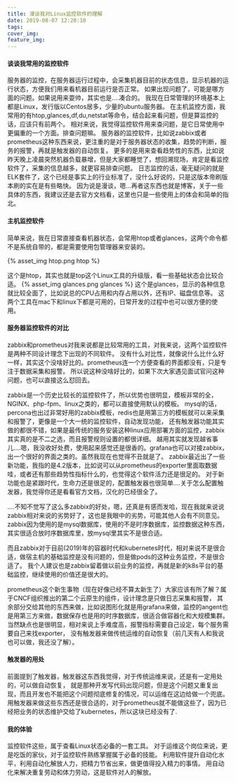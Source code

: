 ```yaml
---
title: 漫谈我对Linux监控软件的理解
date: 2019-08-07 12:28:10
tags:
cover_img:
feature_img:
---
```


#### 谈谈我常用的监控软件
服务器的监控，在服务器运行过程中，会采集机器目前的状态信息，显示机器的运行状态，方便我们用来看机器目前运行是否正常。
如果出现问题了，可能是哪方面的问题。如果说用来耍帅，其实也是....凑合的。
我现在日常管理的环境基本上都是Linux，发行版以Centos居多，少量的ubuntu服务器。
在主机监控方面，我常用的有htop,glances,df,du,netstat等命令，结合起来看问题，但是算监控的话，应该只有前两个。
相对来说，我觉得监控软件用来查问题，是它日常使用中更偏重的一个方面。排查问题嘛。
服务器的监控软件，比如说zabbix或者prometheus这种东西来说，更注重的是对于服务器状态的收集，趋势的判断，服务的报警，再就是触发器的自动恢复。
更多的是用来查看趋势性的东西，比如说昨天晚上凌晨突然机器负载暴增，但是大家都睡觉了，想回溯现场，肯定是看监控软件了，采集的信息越多，就更容易排查问题。
日志监控的话，毫无疑问的就是ELK套件了，这个已经是事实上的行业标准了，没什么好说的，只是这版本帝刷版本刷的实在是有些略快。
因为说是漫谈，嗯...再者这东西也就是博客，关于一些具体的东西，我建议还是去官方文档看，这里也只是一些使用上的体会和简单的指北。
#### 主机监控软件

简单来说，我在日常直接查看机器状态，会常用htop或者glances，这两个命令都不是系统自带的，都是需要使用包管理器来安装的。

{% asset_img htop.png htop %}

这个是htop，其实也就是top这个Linux工具的升级版，看一些基础状态会比较合适。
{% asset_img glances.png glances %}
这个是glances，显示的各种信息就比较全面了，比如说总的CPU占用和内存占用以外，还有IP、磁盘信息等。
这两个工具在mac下和linux下都是可用的，日常开发的过程中也可以很方便的使用。


#### 服务器监控软件的对比
zabbix和prometheus对我来说都是比较常用的工具，对我来说，这两个监控软件是两种不同设计理念下出现的不同软件。
没有什么对比性，就像说什么比什么好一样，其实这个没啥好比的。prometheus连一个方便查看的界面都没有，只是专注于数据采集和报警。
所以说这种没啥好比的，如果下次大家遇见面试官问这种问题，也可以直接这么怼回去。


zabbix是一个历史比较长的监控软件了，所以优势也很明显，模板非常的全，NGINX、php-fpm、linux之类的，都可以直接使用默认的模板。
mysql的话，percona也出过非常好用的zabbix模板，redis也是用第三方的模板就可以来采集和报警了，更像是一个大一统的监控软件，自动发现功能，
还有触发器功能其实做的都很不错，如果是最传统的服务安装这种linux应用部署方面的监控，zabbix其实真的是不二之选，而且报警规则设置的都很详细。
越用其实就发现越省事儿....嗯，我没收好处费，使用起来感觉还是很香的。grafana也可以对接zabbix，出一个很好的界面之类的。虽然我现在也觉得不丑就是了。
zabbix最近出了一些新功能，我指的是4.2版本，比如说可以从prometheus的exporter里面取数据哇，或者还有那些趋势性指标什么的，也觉得这个软件活力还是很足的。
对于新功能也是紧跟时代，生命力还是很足的，配置触发器也很简单....关于怎么配置触发器，我觉得你还是看看官方文档，汉化的已经很全了。



....不知不觉写了这么多zabbix的好处，嗯，还真是有感而发哈，现在我就来说说zabbix相对来说的劣势好了，这也是我眼中的劣势，可能其他人会有不同意见。
zabbix因为使用的是mysql数据库，使用的不是时序数据库，监控数据这种东西，其实很适合放时序数据库里，放mysql里其实不是很合适。


而且zabbix对于目前(2019)年的容器时代和kubernetes时代，相对来说不是很合适，做宿主机的基础监控是没有问题的，但是做pods的这种业务监控，不是很合适了。
我个人建议也是zabbix留着做以前业务的监控，再就是新的k8s平台的基础监控，继续使用的价值还是很大的。


prometheus这个新生事物（现在好像已经不算太新生了）大家应该有所了解？属于CNCF组织推出的第二个云原生的组件，设计理念是只做日志采集和报警，
其余部分交给其他的东西来做，比如说图形化就是用grafana来做，监控的angent也是用第三方来做，数据保存也是用的时序数据库，很适合做容器化和大规模集群。
当然缺点也是很明显，相对来说上手难度高，报警指标需要自己设定，每个服务需要自己来找exporter，
没有触发器来做传统运维的自动恢复（前几天有人和我说也可以做，我还没了解）。

#### 触发器的用处
前面提到了触发器，触发器这东西我觉得，对于传统运维来说，还是有一定用处的，可以做自动恢复，
就是那种开发写代码出现问题，但是这个问题又重复出现，而且开发也不能把这个问题彻底修复的情况，可以运维在这边给做一个兜底。
用触发器来做这些东西还是很合适的，对于prometheus就不能做这些了，因为已经把业务的状态维护交给了kubernetes，所以这块已经没有了.

#### 我的体验
监控软件这些，属于查看Linux状态必备的一套工具。
对于运维这个岗位来说，更是吃饭的家伙，对于监控软件熟练掌握属于必备的技能。
利用软件提升自动化水平，利用自动化解放人力，把精力节省出来，做更值得投入精力的事情。
用自动化来解决重复劳动和体力劳动，这是软件对人的解放。
